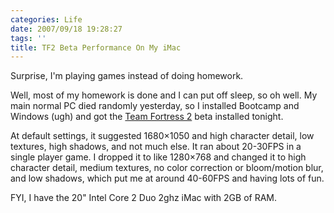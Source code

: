 ```yaml
---
categories: Life
date: 2007/09/18 19:28:27
tags: ''
title: TF2 Beta Performance On My iMac
---
```

Surprise, I'm playing games instead of doing homework.

Well, most of my homework is done and I can put off sleep, so oh well. My main
normal PC died randomly yesterday, so I installed Bootcamp and Windows (ugh) and
got the [Team Fortress 2][1] beta installed tonight.

At default settings, it suggested 1680×1050 and high character detail, low
textures, high shadows, and not much else. It ran about 20-30FPS in a single
player game. I dropped it to like 1280×768 and changed it to high character
detail, medium textures, no color correction or bloom/motion blur, and low
shadows, which put me at around 40-60FPS and having lots of fun.

FYI, I have the 20" Intel Core 2 Duo 2ghz iMac with 2GB of RAM.


[1]: http://orange.half-life2.com/tf2.html
